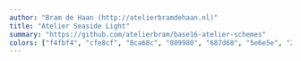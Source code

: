 ```yaml
---
author: "Bram de Haan (http://atelierbramdehaan.nl)"
title: "Atelier Seaside Light"
summary: "https://github.com/atelierbram/base16-atelier-schemes"
colors: ["f4fbf4", "cfe8cf", "8ca68c", "809980", "687d68", "5e6e5e", "242924", "131513", "e6193c", "87711d", "98981b", "29a329", "1999b3", "3d62f5", "ad2bee", "e619c3"]
---
```


